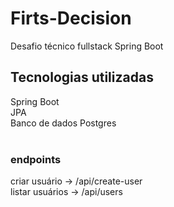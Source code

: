 # Firts-Decision
Desafio técnico fullstack Spring Boot

## Tecnologias utilizadas
Spring Boot 
<br>
JPA 
<br>
Banco de dados Postgres 
<br>
<br>
### endpoints
criar usuário -> /api/create-user
<br>
listar usuários -> /api/users<br>
